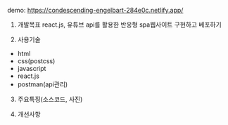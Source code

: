 demo:  https://condescending-engelbart-284e0c.netlify.app/

1. 개발목표
react.js, 유튜브 api를 활용한 반응형 spa웹사이트 구현하고 베포하기

2. 사용기술
- html
- css(postcss)
- javascript
- react.js
- postman(api관리)

3. 주요특징(소스코드, 사진)


4. 개선사항
